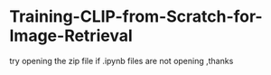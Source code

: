 # Training-CLIP-from-Scratch-for-Image-Retrieval

try opening the zip file if .ipynb files are not opening ,thanks
